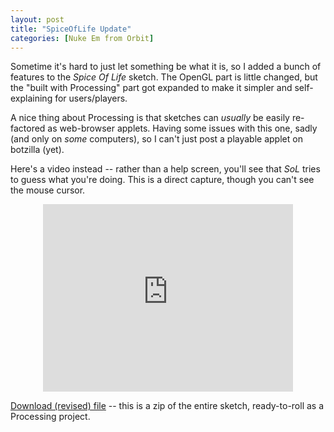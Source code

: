 ```yaml
---
layout: post
title: "SpiceOfLife Update"
categories: [Nuke Em from Orbit]
---
```

Sometime it's hard to just let something be what it is, so I added a bunch of features to the <i>Spice Of Life</i> sketch. The OpenGL part is little changed, but the "built with Processing" part got expanded to make it simpler and self-explaining for users/players.

A nice thing about Processing is that sketches can <i>usually</i> be easily re-factored as web-browser applets. Having some issues with this one, sadly (and only on <i>some</i> computers), so I can't just post a playable applet on botzilla (yet).

Here's a video instead -- rather than a help screen, you'll see that <i>SoL</i> tries to guess what you're doing. This is a direct capture, though you can't see the mouse cursor.

<center><iframe src="http://player.vimeo.com/video/15912780" width="400" height="300" frameborder="0"></iframe><p><a href="http://vimeo.com/15912780"></center>

<!-- Sample</a> from <a href="http://vimeo.com/user1472130">Kevin Bjorke</a> on <a href="http://vimeo.com">Vimeo</a>.</p> -->

<a href="http://www.botzilla.com/blog/archives/pix2010/SpiceOfLife.zip">Download (revised) file</a> -- this is a zip of the entire sketch, ready-to-roll as a Processing project.

<!--more-->


